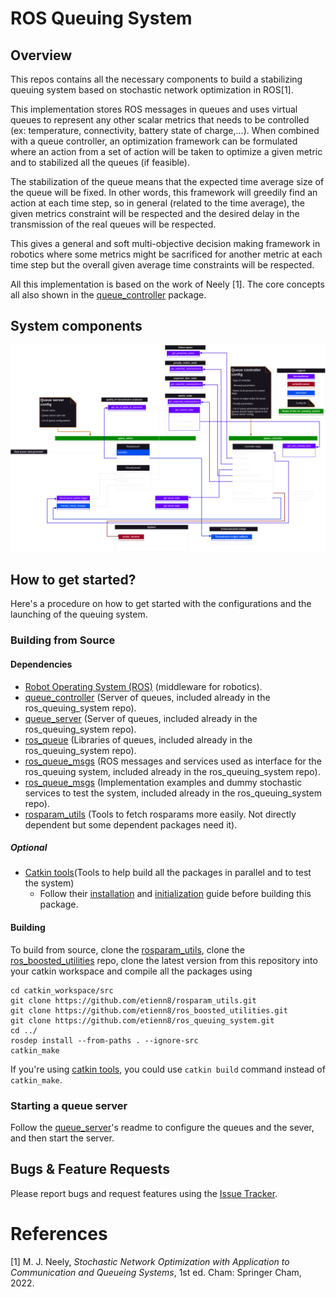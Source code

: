 # ROS Queuing System

## Overview
This repos contains all the necessary components to build a stabilizing queuing system based on stochastic network optimization in ROS[1]. 

This implementation stores ROS messages in queues and uses virtual queues to represent any other scalar metrics that needs to be controlled (ex: temperature, connectivity, battery state of charge,...). When combined with a queue controller, an optimization framework can be formulated where an action from a set of action will be taken to optimize a given metric and to stabilized all the queues (if feasible). 

The stabilization of the queue means that the expected time average size of the queue will be fixed. In other words, this framework will greedily find an action at each time step, so in general (related to the time average), the given metrics constraint will be respected and the desired delay in the transmission of the real queues will be respected.

This gives a general and soft multi-objective decision making framework in robotics where some metrics might be sacrificed for another metric at each time step but the overall given average time constraints will be respected.

All this implementation is based on the work of Neely [1]. The core concepts all also shown in the [queue_controller](https://github.com/etienn8/ros_queuing_system/tree/main/queue_controller) package.

## System components
![](queue_controller/.assets/ros_queuing_system_architecture.png)

## How to get started?
Here's a procedure on how to get started with the configurations and the launching of the queuing system.
### Building from Source
#### Dependencies

- [Robot Operating System (ROS)](http://wiki.ros.org) (middleware for robotics).
- [queue_controller](https://github.com/etienn8/ros_queuing_system/tree/main/queue_controller) (Server of queues, included already in the ros_queuing_system repo).
- [queue_server](https://github.com/etienn8/ros_queuing_system/tree/main/queue_server) (Server of queues, included already in the ros_queuing_system repo).
- [ros_queue](https://github.com/etienn8/ros_queuing_system/tree/main/ros_queue) (Libraries of queues, included already in the ros_queuing_system repo).
- [ros_queue_msgs](https://github.com/etienn8/ros_queuing_system/tree/main/ros_queue_msgs) (ROS messages and services used as interface for the ros_queuing system, included already in the ros_queuing_system repo).
- [ros_queue_msgs](https://github.com/etienn8/ros_queuing_system/tree/main/ros_queue_msgs) (Implementation examples and dummy stochastic services to test the system, included already in the ros_queuing_system repo).
- [rosparam_utils](https://github.com/etienn8/rosparam_utils) (Tools to fetch rosparams more easily. Not directly dependent but some dependent packages need it).
##### Optional
- [Catkin tools](https://catkin-tools.readthedocs.io/en/latest/#)(Tools to help build all the packages in parallel and to test the system)
	- Follow their [installation](https://catkin-tools.readthedocs.io/en/latest/installing.html) and [initialization](https://catkin-tools.readthedocs.io/en/latest/quick_start.html) guide before building this package.


#### Building

To build from source, clone the [rosparam_utils](https://github.com/etienn8/rosparam_utils), clone the [ros_boosted_utilities](https://github.com/etienn8/ros_boosted_utilities) repo, clone the latest version from this repository into your catkin workspace and compile all the packages using

	cd catkin_workspace/src
	git clone https://github.com/etienn8/rosparam_utils.git
	git clone https://github.com/etienn8/ros_boosted_utilities.git
	git clone https://github.com/etienn8/ros_queuing_system.git
	cd ../
	rosdep install --from-paths . --ignore-src
	catkin_make

If you're using [catkin tools](https://catkin-tools.readthedocs.io/en/latest/installing.html), you could use `catkin build` command instead of `catkin_make`.

### Starting a queue server
Follow the [queue_server](https://github.com/etienn8/ros_queuing_system/tree/main/queue_server)'s readme to configure the queues and the sever, and then start the server.

## Bugs & Feature Requests

Please report bugs and request features using the [Issue Tracker](https://github.com/etienn8/ros_queuing_system/issues).

# References
[1] M. J. Neely, *Stochastic Network Optimization with Application to Communication and Queueing Systems*, 1st ed. Cham: Springer Cham, 2022.